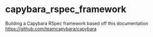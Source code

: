 # capybara_rspec_framework
Building a Capybara RSpec framework based off this documentation https://github.com/teamcapybara/capybara
